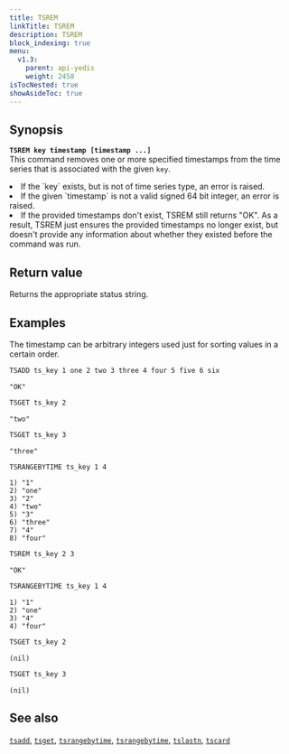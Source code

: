 ```yaml
---
title: TSREM
linkTitle: TSREM
description: TSREM
block_indexing: true
menu:
  v1.3:
    parent: api-yedis
    weight: 2450
isTocNested: true
showAsideToc: true
---
```


## Synopsis

<b>`TSREM key timestamp [timestamp ...]`</b><br>
This command removes one or more specified timestamps from the time series that is associated with the given `key`.
<li>If the `key` exists, but is not of time series type, an error is raised.</li>
<li>If the given `timestamp` is not a valid signed 64 bit integer, an error is raised.</li>
<li>If the provided timestamps don't exist, TSREM still returns "OK". As a result, TSREM just
ensures the provided timestamps no longer exist, but doesn't provide any information about whether
they existed before the command was run.</li>

## Return value

Returns the appropriate status string.

## Examples

The timestamp can be arbitrary integers used just for sorting values in a certain order.

```sh
TSADD ts_key 1 one 2 two 3 three 4 four 5 five 6 six
```

```
"OK"
```

```sh
TSGET ts_key 2
```

```
"two"
```

```sh
TSGET ts_key 3
```

```
"three"
```

```sh
TSRANGEBYTIME ts_key 1 4
```

```
1) "1"
2) "one"
3) "2"
4) "two"
5) "3"
6) "three"
7) "4"
8) "four"
```

```sh
TSREM ts_key 2 3
```

```
"OK"
```

```sh
TSRANGEBYTIME ts_key 1 4
```

```
1) "1"
2) "one"
3) "4"
4) "four"
```

```sh
TSGET ts_key 2
```

```
(nil)
```

```sh
TSGET ts_key 3
```

```
(nil)
```

## See also

[`tsadd`](../tsadd/), [`tsget`](../tsget/), [`tsrangebytime`](../tsrangebytime/),
[`tsrangebytime`](../tsrangebytime/), [`tslastn`](../tslastn/), [`tscard`](../tscard/)

